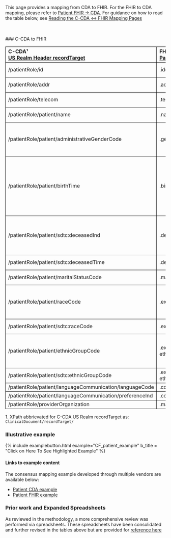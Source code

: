 <style>
td, th {
   border: 1px solid black!important;
}
</style>

This page provides a mapping from CDA to FHIR. For the FHIR to CDA mapping, please refer to [Patient FHIR → CDA](./FC-patient.html). For guidance on how to read the table below, see [Reading the C-CDA ↔ FHIR Mapping Pages](./mappingGuidance.html)

<br />
<br />
### C-CDA to FHIR

|C-CDA¹<br/>[US Realm Header recordTarget](http://hl7.org/cda/stds/ccda/draft1/StructureDefinition-2.16.840.1.113883.10.20.22.1.1.html)|FHIR<br/>[Patient](http://hl7.org/fhir/us/core/StructureDefinition-us-core-patient.html#profile)|Transform Steps|
|:----|:----|:----|
|/patientRole/id|.identifier|[CDA id ↔ FHIR identifier](mappingGuidance.html#cda-id--fhir-identifier)|
|/patientRole/addr|.address|[CDA addr ↔ FHIR address ](mappingGuidance.html#cda-addr--fhir-address)|
|/patientRole/telecom|.telecom|[CDA telecom ↔ FHIR telecom](mappingGuidance.html#cda-telecom--fhir-telecom)|
|/patientRole/patient/name|.name|[CDA name ↔ FHIR name ](mappingGuidance.html#cda-name--fhir-name)|
|/patientRole/patient/administrativeGenderCode|.gender|[CDA coding ↔ FHIR CodeableConcept](mappingGuidance.html#cda-coding--fhir-codeableconcept)<br/>[CDA administrativeGender → FHIR gender](ConceptMap-CF-AdministrativeGender.html)|
|/patientRole/patient/birthTime|.birthDate|[CDA ↔ FHIR Time/Dates](mappingGuidance.html#cda--fhir-timedates)Note that the FHIR birthdate is less precise than the CDA birthtime. Precision can be preserved by using the extension patient-birthTime.|
|/patientRole/patient/sdtc:deceasedInd|.deceasedBoolean|Note: Only one of `deceasedBoolean` or `deceasedDateTime` may exist. If both are present in CDA, use deceasedDateTime.
|/patientRole/patient/sdtc:deceasedTime|.deceasedDateTime|[CDA ↔ FHIR Time/Dates](mappingGuidance.html#cda--fhir-timedates)
|/patientRole/patient/maritalStatusCode|.maritalStatus|[CDA coding ↔ FHIR CodeableConcept](mappingGuidance.html#cda-coding--fhir-codeableconcept)|
|/patientRole/patient/raceCode|.extension:us-core-race|[CDA coding ↔ FHIR CodeableConcept](mappingGuidance.html#cda-coding--fhir-codeableconcept)<br/>This should map to ombCategory extension|
|/patientRole/patient/sdtc:raceCode|.extension:us-core-race|[CDA coding ↔ FHIR CodeableConcept](mappingGuidance.html#cda-coding--fhir-codeableconcept)|
|/patientRole/patient/ethnicGroupCode|.extension:us-core-ethnicity|[CDA coding ↔ FHIR CodeableConcept](mappingGuidance.html#cda-coding--fhir-codeableconcept)<br/>This should map to ombCategory extension|
|/patientRole/patient/sdtc:ethnicGroupCode|.extension:us-core-ethnicity|[CDA coding ↔ FHIR CodeableConcept](mappingGuidance.html#cda-coding--fhir-codeableconcept)|
|/patientRole/patient/languageCommunication/languageCode|.communication.language||
|/patientRole/patient/languageCommunication/preferenceInd|.communication.preferred||
|/patientRole/providerOrganization|.managingOrganization|

1\. XPath abbrievated for C-CDA US Realm recordTarget as: <br/> ```ClinicalDocument/recordTarget/```

### Illustrative example

{% include examplebutton.html example="CF_patient_example" b_title = "Click on Here To See Highlighted Example" %}

#### Links to example content

The consensus mapping example developed through multiple vendors are available below:
* [Patient CDA example](./Binary-CF-patient.html)
* [Patient FHIR example](./Patient-CF-patient.html)

### Prior work and Expanded Spreadsheets

As reviewed in the methodology, a more comprehensive review was performed via spreadsheets. These spreadsheets have been consolidated and further revised in the tables above but are provided for [reference here](https://github.com/HL7/ccda-on-fhir/blob/master/mappings/CF/CCDA-FHIR%20Patient.csv) 